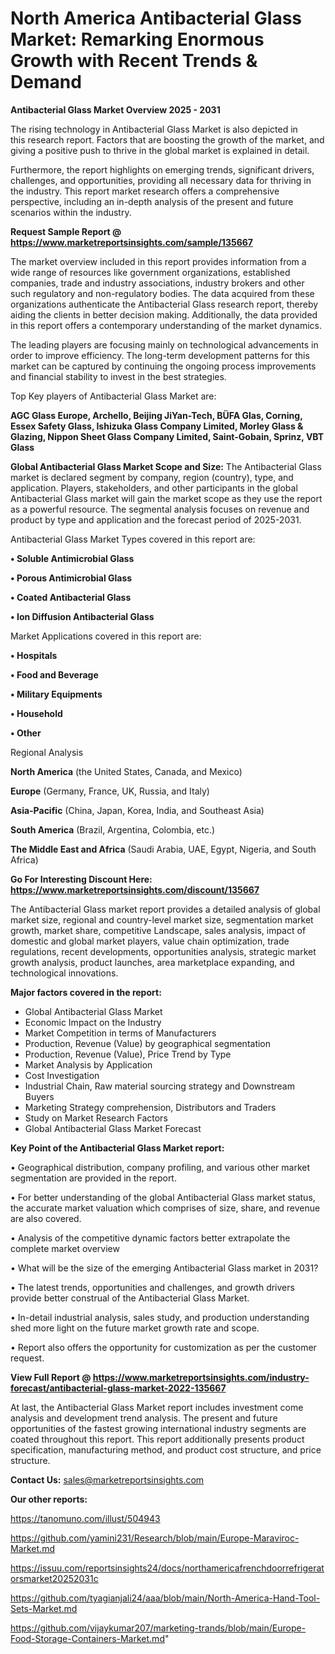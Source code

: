 # North America  Antibacterial Glass Market: Remarking Enormous Growth with Recent Trends & Demand

<Strong> Antibacterial Glass Market Overview 2025 - 2031</strong>

The rising technology in Antibacterial Glass Market is also depicted in this research report. Factors that are boosting the growth of the market, and giving a positive push to thrive in the global market is explained in detail.

Furthermore, the report highlights on emerging trends, significant drivers, challenges, and opportunities, providing all necessary data for thriving in the industry. This report market research offers a comprehensive perspective, including an in-depth analysis of the present and future scenarios within the industry.

<strong>Request Sample Report @ <a href=https://www.marketreportsinsights.com/sample/135667>https://www.marketreportsinsights.com/sample/135667</a></strong>

The market overview included in this report provides information from a wide range of resources like government organizations, established companies, trade and industry associations, industry brokers and other such regulatory and non-regulatory bodies. The data acquired from these organizations authenticate the Antibacterial Glass research report, thereby aiding the clients in better decision making. Additionally, the data provided in this report offers a contemporary understanding of the market dynamics.

The leading players are focusing mainly on technological advancements in order to improve efficiency. The long-term development patterns for this market can be captured by continuing the ongoing process improvements and financial stability to invest in the best strategies.

Top Key players of Antibacterial Glass Market are:

<strong>AGC Glass Europe, Archello, Beijing JiYan-Tech, BÜFA Glas, Corning, Essex Safety Glass, Ishizuka Glass Company Limited, Morley Glass & Glazing, Nippon Sheet Glass Company Limited, Saint-Gobain, Sprinz, VBT Glass</strong>

<strong><b>Global Antibacterial Glass Market Scope and Size:</b></strong>
The Antibacterial Glass market is declared segment by company, region (country), type, and application. Players, stakeholders, and other participants in the global Antibacterial Glass market will gain the market scope as they use the report as a powerful resource. The segmental analysis focuses on revenue and product by type and application and the forecast period of 2025-2031.

Antibacterial Glass Market Types covered in this report are:

<strong>• Soluble Antimicrobial Glass

• Porous Antimicrobial Glass

• Coated Antibacterial Glass

• Ion Diffusion Antibacterial Glass</strong>

Market Applications covered in this report are:

<strong>• Hospitals

• Food and Beverage

• Military Equipments

• Household

• Other</strong> 

Regional Analysis

<strong>North America</strong> (the United States, Canada, and Mexico)

<strong>Europe</strong> (Germany, France, UK, Russia, and Italy)

<strong>Asia-Pacific</strong> (China, Japan, Korea, India, and Southeast Asia)

<strong>South America</strong> (Brazil, Argentina, Colombia, etc.)

<strong>The Middle East and Africa</strong> (Saudi Arabia, UAE, Egypt, Nigeria, and South Africa)

<strong>Go For Interesting Discount Here: <a href=https://www.marketreportsinsights.com/discount/135667>https://www.marketreportsinsights.com/discount/135667</a></strong>

The Antibacterial Glass market report provides a detailed analysis of global market size, regional and country-level market size, segmentation market growth, market share, competitive Landscape, sales analysis, impact of domestic and global market players, value chain optimization, trade regulations, recent developments, opportunities analysis, strategic market growth analysis, product launches, area marketplace expanding, and technological innovations.

<strong><b>Major factors covered in the report:</b></strong>
<ul>
  <li>Global Antibacterial Glass Market </li>
  <li>Economic Impact on the Industry</li>
  <li>Market Competition in terms of Manufacturers</li>
  <li>Production, Revenue (Value) by geographical segmentation</li>
  <li>Production, Revenue (Value), Price Trend by Type</li>
  <li>Market Analysis by Application</li>
  <li>Cost Investigation</li>
  <li>Industrial Chain, Raw material sourcing strategy and Downstream Buyers</li>
  <li>Marketing Strategy comprehension, Distributors and Traders</li>
  <li>Study on Market Research Factors</li>
  <li>Global Antibacterial Glass Market Forecast</li>
</ul>

<strong><b>Key Point of the Antibacterial Glass Market report:</b></strong>

• Geographical distribution, company profiling, and various other market segmentation are provided in the report.

• For better understanding of the global Antibacterial Glass market status, the accurate market valuation which comprises of size, share, and revenue are also covered.

• Analysis of the competitive dynamic factors better extrapolate the complete market overview

• What will be the size of the emerging Antibacterial Glass market in 2031?

• The latest trends, opportunities and challenges, and growth drivers provide better construal of the Antibacterial Glass Market.

• In-detail industrial analysis, sales study, and production understanding shed more light on the future market growth rate and scope.

• Report also offers the opportunity for customization as per the customer request.

<strong><b>View Full Report @ <a href=https://www.marketreportsinsights.com/industry-forecast/antibacterial-glass-market-2022-135667>https://www.marketreportsinsights.com/industry-forecast/antibacterial-glass-market-2022-135667</a></b></strong>


At last, the Antibacterial Glass Market report includes investment come analysis and development trend analysis. The present and future opportunities of the fastest growing international industry segments are coated throughout this report. This report additionally presents product specification, manufacturing method, and product cost structure, and price structure.

<strong>Contact Us:</strong>
sales@marketreportsinsights.com

<strong>Our other reports:</strong>

<a href=https://tanomuno.com/illust/504943>https://tanomuno.com/illust/504943</a>

<a href=https://github.com/yamini231/Research/blob/main/Europe-Maraviroc-Market.md>https://github.com/yamini231/Research/blob/main/Europe-Maraviroc-Market.md</a>

<a href=https://issuu.com/reportsinsights24/docs/northamericafrenchdoorrefrigeratorsmarket20252031c>https://issuu.com/reportsinsights24/docs/northamericafrenchdoorrefrigeratorsmarket20252031c</a>

<a href=https://github.com/tyagianjali24/aaa/blob/main/North-America-Hand-Tool-Sets-Market.md>https://github.com/tyagianjali24/aaa/blob/main/North-America-Hand-Tool-Sets-Market.md</a>

<a href=https://github.com/vijaykumar207/marketing-trands/blob/main/Europe-Food-Storage-Containers-Market.md>https://github.com/vijaykumar207/marketing-trands/blob/main/Europe-Food-Storage-Containers-Market.md</a>"
